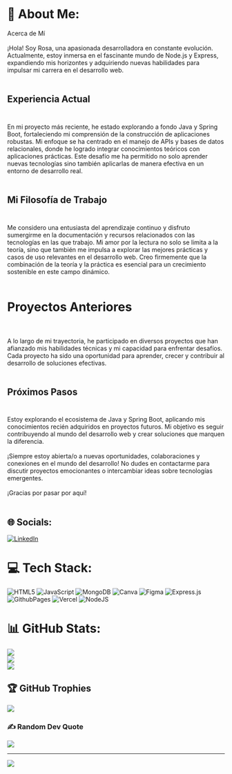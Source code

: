 # 💫 About Me:
 Acerca de Mí<br><br>¡Hola! Soy Rosa, una apasionada desarrolladora en constante evolución. Actualmente, estoy inmersa en el fascinante mundo de Node.js y Express, expandiendo mis horizontes y adquiriendo nuevas habilidades para impulsar mi carrera en el desarrollo web.<br><br>
 ## Experiencia Actual<br><br>
 En mi proyecto más reciente, he estado explorando a fondo Java y Spring Boot, fortaleciendo mi comprensión de la construcción de aplicaciones robustas. Mi enfoque se ha centrado en el manejo de APIs y bases de datos  relacionales, donde he logrado integrar conocimientos teóricos con aplicaciones prácticas. Este desafío me ha permitido no solo aprender nuevas tecnologías sino también aplicarlas de manera efectiva en un entorno de desarrollo real.<br><br>
 ## Mi Filosofía de Trabajo<br><br>
 Me considero una entusiasta del aprendizaje continuo y disfruto sumergirme en la documentación y recursos relacionados con las tecnologías en las que trabajo. Mi amor por la lectura no solo se limita a la teoría, sino que también me impulsa a explorar las mejores prácticas y casos de uso relevantes en el desarrollo web. Creo firmemente que la combinación de la teoría y la práctica es esencial para un crecimiento sostenible en este campo dinámico.<br><br>
 # Proyectos Anteriores<br><br>
 A lo largo de mi trayectoria, he participado en diversos proyectos que han afianzado mis habilidades técnicas y mi capacidad para enfrentar desafíos. Cada proyecto ha sido una oportunidad para aprender, crecer y contribuir al desarrollo de soluciones efectivas.<br><br>
 ## Próximos Pasos<br><br>
 Estoy  explorando el ecosistema de Java y Spring Boot, aplicando mis conocimientos recién adquiridos en proyectos futuros. Mi objetivo es seguir contribuyendo al mundo del desarrollo web y crear soluciones que marquen la diferencia.<br><br>¡Siempre estoy abierta/o a nuevas oportunidades, colaboraciones y conexiones en el mundo del desarrollo! No dudes en contactarme para discutir proyectos emocionantes o intercambiar ideas sobre tecnologías emergentes.<br><br>¡Gracias por pasar por aquí!<br><br>


## 🌐 Socials:
[![LinkedIn](https://img.shields.io/badge/LinkedIn-%230077B5.svg?logo=linkedin&logoColor=white)](https://linkedin.com/in/https://www.linkedin.com/in/rosa-milet-sarmiento-pacheco-978688113?lipi=urn%3Ali%3Apage%3Ad_flagship3_profile_view_base_contact_details%3BGCNeBhLZQG2jEGjwBWaWSg%3D%3D) 

# 💻 Tech Stack:
![HTML5](https://img.shields.io/badge/html5-%23E34F26.svg?style=for-the-badge&logo=html5&logoColor=white) ![JavaScript](https://img.shields.io/badge/javascript-%23323330.svg?style=for-the-badge&logo=javascript&logoColor=%23F7DF1E) ![MongoDB](https://img.shields.io/badge/MongoDB-%234ea94b.svg?style=for-the-badge&logo=mongodb&logoColor=white) ![Canva](https://img.shields.io/badge/Canva-%2300C4CC.svg?style=for-the-badge&logo=Canva&logoColor=white) ![Figma](https://img.shields.io/badge/figma-%23F24E1E.svg?style=for-the-badge&logo=figma&logoColor=white) ![Express.js](https://img.shields.io/badge/express.js-%23404d59.svg?style=for-the-badge&logo=express&logoColor=%2361DAFB) ![GithubPages](https://img.shields.io/badge/github%20pages-121013?style=for-the-badge&logo=github&logoColor=white) ![Vercel](https://img.shields.io/badge/vercel-%23000000.svg?style=for-the-badge&logo=vercel&logoColor=white) ![NodeJS](https://img.shields.io/badge/node.js-6DA55F?style=for-the-badge&logo=node.js&logoColor=white)
# 📊 GitHub Stats:
![](https://github-readme-stats.vercel.app/api?username=Rosamile&theme=prussian&hide_border=false&include_all_commits=false&count_private=false)<br/>
![](https://github-readme-streak-stats.herokuapp.com/?user=Rosamile&theme=prussian&hide_border=false)<br/>
![](https://github-readme-stats.vercel.app/api/top-langs/?username=Rosamile&theme=prussian&hide_border=false&include_all_commits=false&count_private=false&layout=compact)

## 🏆 GitHub Trophies
![](https://github-profile-trophy.vercel.app/?username=Rosamile&theme=darkhub&no-frame=false&no-bg=false&margin-w=4)

### ✍️ Random Dev Quote
![](https://quotes-github-readme.vercel.app/api?type=horizontal&theme=tokyonight)

---
[![](https://visitcount.itsvg.in/api?id=Rosamile&icon=6&color=0)](https://visitcount.itsvg.in)

<!-- Proudly created with GPRM ( https://gprm.itsvg.in ) -->
